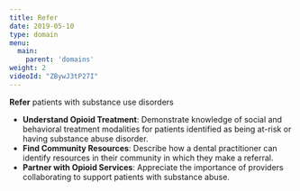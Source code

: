 ```yaml
---
title: Refer
date: 2019-05-10
type: domain
menu:
  main:
    parent: 'domains'
weight: 2
videoId: "ZBywJ3tP27I"
---
```

__Refer__ patients with substance use disorders

* __Understand Opioid Treatment__: Demonstrate knowledge of social and behavioral treatment modalities for patients identified as being at-risk or having substance abuse disorder.
* __Find Community Resources__: Describe how a dental practitioner can identify resources in their community in which they make a referral.
* __Partner with Opioid Services__: Appreciate the importance of providers collaborating to support patients with substance abuse.
